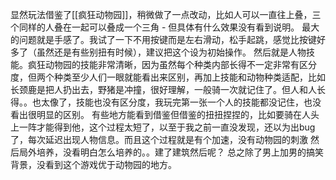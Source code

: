 显然玩法借鉴了[[疯狂动物园]]，稍微做了一点改动，比如人可以一直往上叠，三个同样的人叠在一起可以叠成一个三角 - 但具体有什么效果没有看到说明。
最大的问题就是手感了。我试了一下不用按键而是左右滑动，松手起跳，感觉比按键好多了（虽然还是有些别扭有时候），建议把这个设为初始操作。
然后就是人物技能。疯狂动物园的技能非常清晰，因为虽然每个种类内部长得不一定非常有区分度，但两个种类至少人们一眼就能看出来区别，再加上技能和动物种类适配，比如长颈鹿是把人扔出去，野猪是冲撞，很好理解，一般骑一次就记住了。但人和人长得。。也太像了，技能也没有区分度，我玩完第一张一个人的技能都没记住，也没看出很明显的区别。
有些地方能看到借鉴但借鉴的扭扭捏捏的，比如要骑在人头上一阵才能得到他，这个过程太短了，以至于我之前一直没发现，还以为出bug了，每次延迟出现人物信息。而且这个过程就是有个加速，没有动物园的刺激
然后局外培养，没看明白怎么培养的。。建了建筑然后呢？
总之除了男上加男的搞笑背景，没看到这个游戏优于动物园的地方。